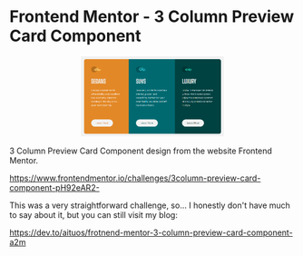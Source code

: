# Frontend Mentor - 3 Column Preview Card Component

<p align="center" width="100%">
    <img width="50%" src="https://raw.githubusercontent.com/Aituos/FM--3-Column-Preview-Card-Component/main/FinishedPreview.png">
</p>

3 Column Preview Card Component design from the website Frontend Mentor.

https://www.frontendmentor.io/challenges/3column-preview-card-component-pH92eAR2-

This was a very straightforward challenge, so... I honestly don't have much to say about it, but you can still visit my blog:

https://dev.to/aituos/frotnend-mentor-3-column-preview-card-component-a2m
